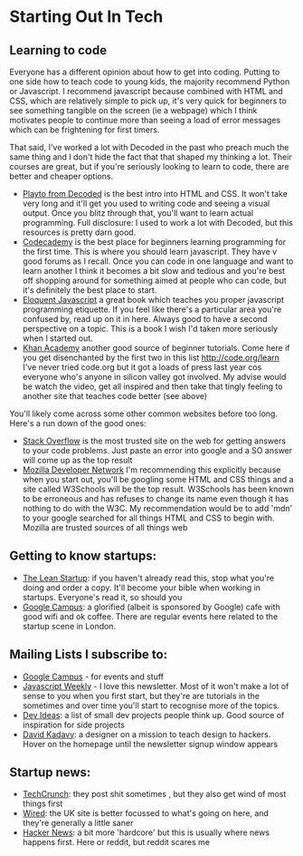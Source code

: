 # Starting Out In Tech

## Learning to code
Everyone has a different opinion about how to get into coding. Putting to one side how to teach code to young kids, the majority recommend Python or Javascript. I recommend javascript because combined with HTML and CSS, which are relatively simple to pick up, it's very quick for beginners to see something tangible on the screen (ie a webpage) which I think motivates people to continue more than seeing a load of error messages which can be frightening for first timers.

That said, I've worked a lot with Decoded in the past who preach much the same thing and I don't hide the fact that that shaped my thinking a lot. Their courses are great, but if you're seriously looking to learn to code, there are better and cheaper options.

* [Playto from Decoded](https://learn.playto.io/html-css/lesson/0) is the best intro into HTML and CSS. It won't take very long and it'll get you used to writing code and seeing a visual output. Once you blitz through that, you'll want to learn actual programming. Full disclosure: I used to work a lot with Decoded, but this resources is pretty darn good.
* [Codecademy](http://www.codecademy.com/) is the best place for beginners learning programming for the first time. This is where you should learn javascript. They have v good forums as I recall. Once you can code in one language and want to learn another I think it becomes a bit slow and tedious and you're best off shopping around for something aimed at people who can code, but it's definitely the best place to start.
* [Eloquent Javascript](http://eloquentjavascript.net/) a great book which teaches you proper javascript programming etiquette. If you feel like there's a particular area you're confused by, read up on it in here. Always good to have a second perspective on a topic. This is a book I wish I'd taken more seriously when I started out.
* [Khan Academy](https://www.khanacademy.org/computing/computer-programming) another good source of beginner tutorials. Come here if you get disenchanted by the first two in this list
http://code.org/learn I've never tried code.org but it got a loads of press last year cos everyone who's anyone in silicon valley got involved. My advise would be watch the video, get all inspired and then take that tingly feeling to another site that teaches code better (see above)

You'll likely come across some other common websites before too long. Here's a run down of the good ones:
* [Stack Overflow](https://stackoverflow.com/) is the most trusted site on the web for getting answers to your code problems. Just paste an error into google and a SO answer will come up as the top result
* [Mozilla Developer Network](https://developer.mozilla.org/en-US/) I'm recommending this explicitly because when you start out, you'll be googling some HTML and CSS things and a site called W3Schools will be the top result. W3Schools has been known to be erroneous and has refuses to change its name even though it has nothing to do with the W3C. My recommendation would be to add 'mdn' to your google searched for all things HTML and CSS to begin with. Mozilla are trusted sources of all things web

## Getting to know startups:
* [The Lean Startup](http://www.amazon.com/The-Lean-Startup-Entrepreneurs-Continuous/dp/0307887898): if you haven't already read this, stop what you're doing and order a copy. It'll become your bible when working in startups. Everyone's read it, so should you
* [Google Campus](https://www.campuslondon.com/): a glorified (albeit is sponsored by Google) cafe with good wifi and ok coffee. There are regular events here related to the startup scene in London.

## Mailing Lists I subscribe to:
* [Google Campus](https://www.campuslondon.com/) - for events and stuff
* [Javascript Weekly](http://javascriptweekly.com/) - I love this newsletter. Most of it won't make a lot of sense to you when you first start, but they're are tutorials in the sometimes and over time you'll start to recognise more of the topics.
* [Dev Ideas](https://devideas.github.io/): a list of small dev projects people think up. Good source of inspiration for side projects
* [David Kadavy](http://kadavy.net/): a designer on a mission to teach design to hackers. Hover on the homepage until the newsletter signup window appears

## Startup news:
* [TechCrunch](http://techcrunch.com/): they post shit sometimes , but they also get wind of most things first
* [Wired](http://www.wired.co.uk/): the UK site is better focussed to what's going on here, and they're generally a little saner
* [Hacker News](https://news.ycombinator.com/): a bit more 'hardcore' but this is usually where news happens first. Here or reddit, but reddit scares me
